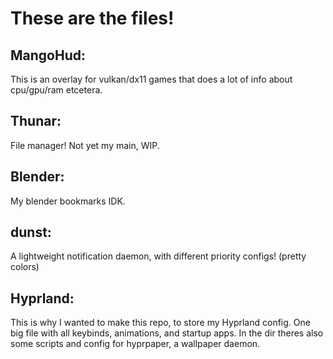 # These are the files! 

## MangoHud:

This is an overlay for vulkan/dx11 games that does a lot of info about cpu/gpu/ram etcetera.

## Thunar:

File manager! Not yet my main, WIP.

## Blender:

My blender bookmarks IDK.

## dunst:

A lightweight notification daemon, with different priority configs! (pretty colors)

## Hyprland:

This is why I wanted to make this repo, to store my Hyprland config. One big file with all keybinds, animations, and startup apps. In the dir theres also some scripts and config for hyprpaper, a wallpaper daemon. 

